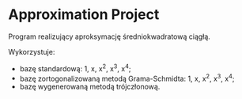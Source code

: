 # Approximation Project

Program realizujący aproksymację średniokwadratową ciągłą.

Wykorzystuje:
- bazę standardową: 1, x, x<sup>2</sup>, x<sup>3</sup>, x<sup>4</sup>;
- bazę zortogonalizowaną metodą Grama-Schmidta: 1, x, x<sup>2</sup>, x<sup>3</sup>, x<sup>4</sup>;
- bazę wygenerowaną metodą trójczłonową.
